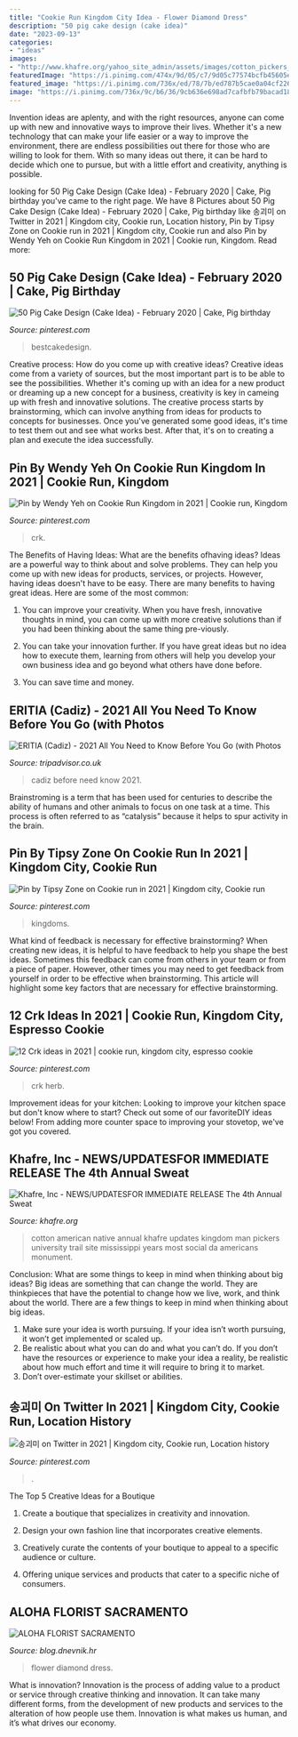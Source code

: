 ```yaml
---
title: "Cookie Run Kingdom City Idea - Flower Diamond Dress"
description: "50 pig cake design (cake idea)"
date: "2023-09-13"
categories:
- "ideas"
images:
- "http://www.khafre.org/yahoo_site_admin/assets/images/cotton_pickers_image_nice_copy.83121555_std.jpg"
featuredImage: "https://i.pinimg.com/474x/9d/05/c7/9d05c77574bcfb45605e6a0a1e2fb28f.jpg"
featured_image: "https://i.pinimg.com/736x/ed/78/7b/ed787b5cae0a04cf2269bba4157f55b8.jpg"
image: "https://i.pinimg.com/736x/9c/b6/36/9cb636e698ad7cafbfb79bacad1861ea.jpg"
---
```



Invention ideas are aplenty, and with the right resources, anyone can come up with new and innovative ways to improve their lives. Whether it's a new technology that can make your life easier or a way to improve the environment, there are endless possibilities out there for those who are willing to look for them. With so many ideas out there, it can be hard to decide which one to pursue, but with a little effort and creativity, anything is possible.

	

		
looking for 50 Pig Cake Design (Cake Idea) - February 2020 | Cake, Pig birthday you've came to the right page. We have 8 Pictures about 50 Pig Cake Design (Cake Idea) - February 2020 | Cake, Pig birthday like 송괴미 on Twitter in 2021 | Kingdom city, Cookie run, Location history, Pin by Tipsy Zone on Cookie run in 2021 | Kingdom city, Cookie run and also Pin by Wendy Yeh on Cookie Run Kingdom in 2021 | Cookie run, Kingdom. Read more:
		
    
## 50 Pig Cake Design (Cake Idea) - February 2020 | Cake, Pig Birthday

<img loading=lazy src="https://i.pinimg.com/736x/ed/78/7b/ed787b5cae0a04cf2269bba4157f55b8.jpg" onerror="this.onerror=null;this.src='https://tse1.mm.bing.net/th?id=OIP.46t_UsOz1buAHEwhqfx-5wHaHa&amp;pid=15.1';" alt="50 Pig Cake Design (Cake Idea) - February 2020 | Cake, Pig birthday">

_Source: pinterest.com_

>bestcakedesign. 

	

Creative process: How do you come up with creative ideas?
Creative ideas come from a variety of sources, but the most important part is to be able to see the possibilities. Whether it's coming up with an idea for a new product or dreaming up a new concept for a business, creativity is key in cameing up with fresh and innovative solutions. The creative process starts by brainstorming, which can involve anything from ideas for products to concepts for businesses. Once you've generated some good ideas, it's time to test them out and see what works best. After that, it's on to creating a plan and execute the idea successfully.

    
## Pin By Wendy Yeh On Cookie Run Kingdom In 2021 | Cookie Run, Kingdom

<img loading=lazy src="https://i.pinimg.com/736x/9c/b6/36/9cb636e698ad7cafbfb79bacad1861ea.jpg" onerror="this.onerror=null;this.src='https://tse2.mm.bing.net/th?id=OIP.dYCs6W59-b_xT1sqXghDpgHaFi&amp;pid=15.1';" alt="Pin by Wendy Yeh on Cookie Run Kingdom in 2021 | Cookie run, Kingdom">

_Source: pinterest.com_

>crk. 

	

The Benefits of Having Ideas: What are the benefits ofhaving ideas?
Ideas are a powerful way to think about and solve problems. They can help you come up with new ideas for products, services, or projects. However, having ideas doesn't have to be easy. There are many benefits to having great ideas. Here are some of the most common:
1) You can improve your creativity. When you have fresh, innovative thoughts in mind, you can come up with more creative solutions than if you had been thinking about the same thing pre-viously.

2) You can take your innovation further. If you have great ideas but no idea how to execute them, learning from others will help you develop your own business idea and go beyond what others have done before.

3) You can save time and money.

    
## ERITIA (Cadiz) - 2021 All You Need To Know Before You Go (with Photos

<img loading=lazy src="https://media-cdn.tripadvisor.com/media/photo-s/12/65/6d/a5/obra-de-pintura.jpg" onerror="this.onerror=null;this.src='https://tse4.mm.bing.net/th?id=OIP.qJfXrHRDiD5ctGSxANrCFAAAAA&amp;pid=15.1';" alt="ERITIA (Cadiz) - 2021 All You Need to Know Before You Go (with Photos">

_Source: tripadvisor.co.uk_

>cadiz before need know 2021. 

	

Brainstroming is a term that has been used for centuries to describe the ability of humans and other animals to focus on one task at a time. This process is often referred to as “catalysis” because it helps to spur activity in the brain.

    
## Pin By Tipsy Zone On Cookie Run In 2021 | Kingdom City, Cookie Run

<img loading=lazy src="https://i.pinimg.com/736x/3f/fc/e3/3ffce3b5d7726773b1009399a402acac.jpg" onerror="this.onerror=null;this.src='https://tse1.mm.bing.net/th?id=OIP.LJLZb4rwcOewr4DuvlnvywHaD5&amp;pid=15.1';" alt="Pin by Tipsy Zone on Cookie run in 2021 | Kingdom city, Cookie run">

_Source: pinterest.com_

>kingdoms. 

	

What kind of feedback is necessary for effective brainstorming?
When creating new ideas, it is helpful to have feedback to help you shape the best ideas. Sometimes this feedback can come from others in your team or from a piece of paper. However, other times you may need to get feedback from yourself in order to be effective when brainstorming. This article will highlight some key factors that are necessary for effective brainstorming.

    
## 12 Crk Ideas In 2021 | Cookie Run, Kingdom City, Espresso Cookie

<img loading=lazy src="https://i.pinimg.com/474x/9d/05/c7/9d05c77574bcfb45605e6a0a1e2fb28f.jpg" onerror="this.onerror=null;this.src='https://tse1.mm.bing.net/th?id=OIP.lcCEpriQU0QJvA_uQrZ_yAAAAA&amp;pid=15.1';" alt="12 Crk ideas in 2021 | cookie run, kingdom city, espresso cookie">

_Source: pinterest.com_

>crk herb. 

	

Improvement ideas for your kitchen:
Looking to improve your kitchen space but don't know where to start? Check out some of our favoriteDIY ideas below! From adding more counter space to improving your stovetop, we've got you covered.

    
## Khafre, Inc - NEWS/UPDATES﻿FOR IMMEDIATE RELEASE The 4th Annual Sweat

<img loading=lazy src="http://www.khafre.org/yahoo_site_admin/assets/images/cotton_pickers_image_nice_copy.83121555_std.jpg" onerror="this.onerror=null;this.src='https://tse3.mm.bing.net/th?id=OIP.66fzPS6ID8QJOoipiAQEawHaMW&amp;pid=15.1';" alt="Khafre, Inc - NEWS/UPDATES﻿FOR IMMEDIATE RELEASE The 4th Annual Sweat">

_Source: khafre.org_

>cotton american native annual khafre updates kingdom man pickers university trail site mississippi years most social da americans monument. 

	

Conclusion: What are some things to keep in mind when thinking about big ideas?
Big ideas are something that can change the world. They are thinkpieces that have the potential to change how we live, work, and think about the world. There are a few things to keep in mind when thinking about big ideas. 
1. Make sure your idea is worth pursuing. If your idea isn’t worth pursuing, it won’t get implemented or scaled up. 
2. Be realistic about what you can do and what you can’t do. If you don’t have the resources or experience to make your idea a reality, be realistic about how much effort and time it will require to bring it to market. 
3. Don’t over-estimate your skillset or abilities.

    
## 송괴미 On Twitter In 2021 | Kingdom City, Cookie Run, Location History

<img loading=lazy src="https://i.pinimg.com/originals/b2/9a/5f/b29a5f4e4da274c99c1fad12fae9f88a.jpg" onerror="this.onerror=null;this.src='https://tse4.mm.bing.net/th?id=OIP.PUYYbtx6kNAkC9TyHEqKHAHaDf&amp;pid=15.1';" alt="송괴미 on Twitter in 2021 | Kingdom city, Cookie run, Location history">

_Source: pinterest.com_

>. 

	

The Top 5 Creative Ideas for a Boutique
1. Create a boutique that specializes in creativity and innovation.
2. Design your own fashion line that incorporates creative elements.

3. Creatively curate the contents of your boutique to appeal to a specific audience or culture.

4. Offering unique services and products that cater to a specific niche of consumers.


    
## ALOHA FLORIST SACRAMENTO

<img loading=lazy src="http://bit.ly/r4MVJk" onerror="this.onerror=null;this.src='https://tse2.mm.bing.net/th?id=OIP.VvdVlf0nPR-GOk8ZFaTKBgAAAA&amp;pid=15.1';" alt="ALOHA FLORIST SACRAMENTO">

_Source: blog.dnevnik.hr_

>flower diamond dress. 

	

What is innovation?
Innovation is the process of adding value to a product or service through creative thinking and innovation. It can take many different forms, from the development of new products and services to the alteration of how people use them. Innovation is what makes us human, and it’s what drives our economy.

